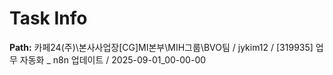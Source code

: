 # Task Info

**Path:** 카페24(주)\본사사업장\[CG]MI본부\MIH그룹\BVO팀 / jykim12 / [319935] 업무 자동화 _ n8n 업데이트 / 2025-09-01_00-00-00

